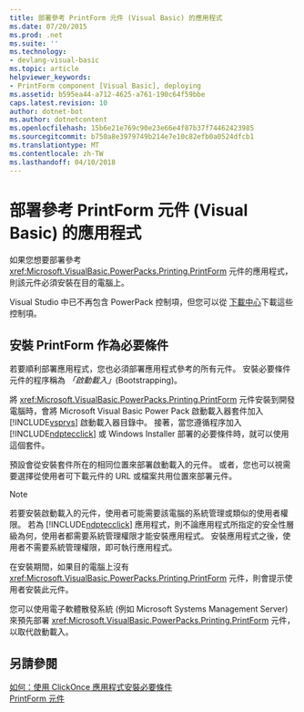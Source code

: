 ```yaml
---
title: 部署參考 PrintForm 元件 (Visual Basic) 的應用程式
ms.date: 07/20/2015
ms.prod: .net
ms.suite: ''
ms.technology:
- devlang-visual-basic
ms.topic: article
helpviewer_keywords:
- PrintForm component [Visual Basic], deploying
ms.assetid: b595ea44-a712-4625-a761-190c64f59bbe
caps.latest.revision: 10
author: dotnet-bot
ms.author: dotnetcontent
ms.openlocfilehash: 15b6e21e769c90e23e66e4f87b37f74462423985
ms.sourcegitcommit: b750a8e3979749b214e7e10c82efb0a0524dfcb1
ms.translationtype: MT
ms.contentlocale: zh-TW
ms.lasthandoff: 04/10/2018
---
```

# <a name="deploying-applications-that-reference-the-printform-component-visual-basic"></a>部署參考 PrintForm 元件 (Visual Basic) 的應用程式
如果您想要部署參考 <xref:Microsoft.VisualBasic.PowerPacks.Printing.PrintForm> 元件的應用程式，則該元件必須安裝在目的電腦上。  
  
 Visual Studio 中已不再包含 PowerPack 控制項，但您可以從 [下載中心](http://www.microsoft.com/en-us/download/details.aspx?id=25169)下載這些控制項。  
  
## <a name="installing-the-printform-as-a-prerequisite"></a>安裝 PrintForm 作為必要條件  
 若要順利部署應用程式，您也必須部署應用程式參考的所有元件。 安裝必要條件元件的程序稱為 *「啟動載入」*(Bootstrapping)。  
  
 將 <xref:Microsoft.VisualBasic.PowerPacks.Printing.PrintForm> 元件安裝到開發電腦時，會將 Microsoft Visual Basic Power Pack 啟動載入器套件加入 [!INCLUDE[vsprvs](~/includes/vsprvs-md.md)] 啟動載入器目錄中。 接著，當您遵循程序加入 [!INCLUDE[ndptecclick](~/includes/ndptecclick-md.md)] 或 Windows Installer 部署的必要條件時，就可以使用這個套件。  
  
 預設會從安裝套件所在的相同位置來部署啟動載入的元件。 或者，您也可以視需要選擇從使用者可下載元件的 URL 或檔案共用位置來部署元件。  
  
> [!NOTE]
>  若要安裝啟動載入的元件，使用者可能需要該電腦的系統管理或類似的使用者權限。 若為 [!INCLUDE[ndptecclick](~/includes/ndptecclick-md.md)] 應用程式，則不論應用程式所指定的安全性層級為何，使用者都需要系統管理權限才能安裝應用程式。 安裝應用程式之後，使用者不需要系統管理權限，即可執行應用程式。  
  
 在安裝期間，如果目的電腦上沒有 <xref:Microsoft.VisualBasic.PowerPacks.Printing.PrintForm> 元件，則會提示使用者安裝此元件。  
  
 您可以使用電子軟體散發系統 (例如 Microsoft Systems Management Server) 來預先部署 <xref:Microsoft.VisualBasic.PowerPacks.Printing.PrintForm> 元件，以取代啟動載入。  
  
## <a name="see-also"></a>另請參閱  
 [如何：使用 ClickOnce 應用程式安裝必要條件](/visualstudio/deployment/how-to-install-prerequisites-with-a-clickonce-application)  
 [PrintForm 元件](../../../visual-basic/developing-apps/printing/printform-component.md)
